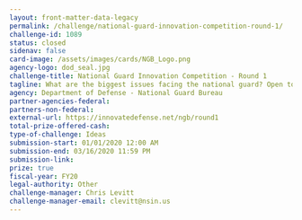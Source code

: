 ```yaml
---
layout: front-matter-data-legacy
permalink: /challenge/national-guard-innovation-competition-round-1/
challenge-id: 1089
status: closed
sidenav: false
card-image: /assets/images/cards/NGB_Logo.png
agency-logo: dod_seal.jpg
challenge-title: National Guard Innovation Competition - Round 1
tagline: What are the biggest issues facing the national guard? Open to Guardsmen and those who know them.
agency: Department of Defense - National Guard Bureau
partner-agencies-federal:
partners-non-federal:
external-url: https://innovatedefense.net/ngb/round1
total-prize-offered-cash:
type-of-challenge: Ideas
submission-start: 01/01/2020 12:00 AM
submission-end: 03/16/2020 11:59 PM
submission-link:
prize: true
fiscal-year: FY20
legal-authority: Other
challenge-manager: Chris Levitt
challenge-manager-email: clevitt@nsin.us
---
```

